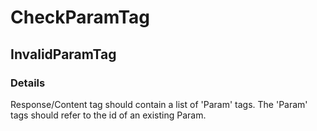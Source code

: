 ﻿---  
uid: Validator_11_3_3  
---

# CheckParamTag

## InvalidParamTag

### Details

Response\/Content tag should contain a list of 'Param' tags. The 'Param' tags should refer to the id of an existing Param.
